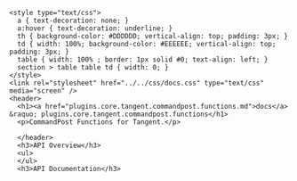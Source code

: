     <style type="text/css">
      a { text-decoration: none; }
      a:hover { text-decoration: underline; }
      th { background-color: #DDDDDD; vertical-align: top; padding: 3px; }
      td { width: 100%; background-color: #EEEEEE; vertical-align: top; padding: 3px; }
      table { width: 100% ; border: 1px solid #0; text-align: left; }
      section > table table td { width: 0; }
    </style>
    <link rel="stylesheet" href="../../css/docs.css" type="text/css" media="screen" />
    <header>
      <h1><a href="plugins.core.tangent.commandpost.functions.md">docs</a> &raquo; plugins.core.tangent.commandpost.functions</h1>
      <p>CommandPost Functions for Tangent.</p>

      </header>
      <h3>API Overview</h3>
      <ul>
      </ul>
      <h3>API Documentation</h3>
